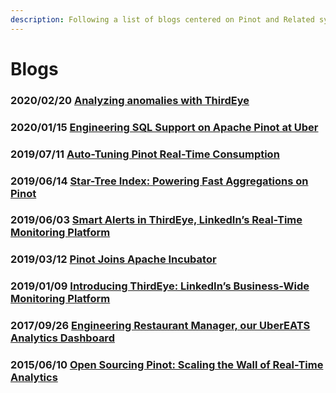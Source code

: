 ```yaml
---
description: Following a list of blogs centered on Pinot and Related systems
---
```


# Blogs

### 2020/02/20 [Analyzing anomalies with ThirdEye](https://engineering.linkedin.com/blog/2020/analyzing-anomalies-with-thirdeye)

### 2020/01/15 [Engineering SQL Support on Apache Pinot at Uber](https://eng.uber.com/engineering-sql-support-on-apache-pinot/)

### 2019/07/11 [Auto-Tuning Pinot Real-Time Consumption](https://engineering.linkedin.com/blog/2019/auto-tuning-pinot)

### 2019/06/14 [Star-Tree Index: Powering Fast Aggregations on Pinot](https://engineering.linkedin.com/blog/2019/06/star-tree-index--powering-fast-aggregations-on-pinot)

### 2019/06/03 [Smart Alerts in ThirdEye, LinkedIn’s Real-Time Monitoring Platform](https://engineering.linkedin.com/blog/2019/06/smart-alerts-in-thirdeye--linkedins-real-time-monitoring-platfor)

### 2019/03/12 [Pinot Joins Apache Incubator](https://engineering.linkedin.com/blog/2019/03/pinot-joins-apache-incubator)

### 2019/01/09 [Introducing ThirdEye: LinkedIn’s Business-Wide Monitoring Platform](https://engineering.linkedin.com/blog/2019/01/introducing-thirdeye--linkedins-business-wide-monitoring-platfor)

### 2017/09/26 [Engineering Restaurant Manager, our UberEATS Analytics Dashboard](https://eng.uber.com/restaurant-manager/)

### 2015/06/10 [Open Sourcing Pinot: Scaling the Wall of Real-Time Analytics](https://engineering.linkedin.com/pinot/open-sourcing-pinot-scaling-wall-real-time-analytics)

